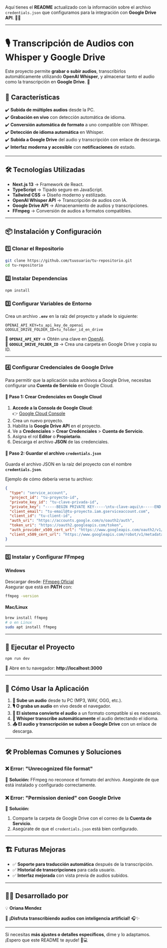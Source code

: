 Aquí tienes el **README** actualizado con la información sobre el archivo `credentials.json` que configuramos para la integración con **Google Drive API**. 📄🚀

---

# 🎙️ Transcripción de Audios con Whisper y Google Drive

Este proyecto permite **grabar o subir audios**, transcribirlos automáticamente utilizando **OpenAI Whisper**, y almacenar tanto el audio como la transcripción en **Google Drive**. 🚀

## 📌 **Características**
✔️ **Subida de múltiples audios** desde la PC.  
✔️ **Grabación en vivo** con detección automática de idioma.  
✔️ **Conversión automática de formato** a uno compatible con Whisper.  
✔️ **Detección de idioma automática** en Whisper.  
✔️ **Subida a Google Drive** del audio y transcripción con enlace de descarga.  
✔️ **Interfaz moderna y accesible** con **notificaciones** de estado.  

---

## 🛠️ **Tecnologías Utilizadas**
- **Next.js 13** → Framework de React.  
- **TypeScript** → Tipado seguro en JavaScript.  
- **Tailwind CSS** → Diseño moderno y estilizado.  
- **OpenAI Whisper API** → Transcripción de audios con IA.  
- **Google Drive API** → Almacenamiento de audios y transcripciones.  
- **FFmpeg** → Conversión de audios a formatos compatibles.  

---

## 📦 **Instalación y Configuración**

### **1️⃣ Clonar el Repositorio**
```sh
git clone https://github.com/tuusuario/tu-repositorio.git
cd tu-repositorio
```

### **2️⃣ Instalar Dependencias**
```sh
npm install
```

### **3️⃣ Configurar Variables de Entorno**
Crea un archivo **`.env`** en la raíz del proyecto y añade lo siguiente:

```env
OPENAI_API_KEY=tu_api_key_de_openai
GOOGLE_DRIVE_FOLDER_ID=tu_folder_id_en_drive
```
🔹 **`OPENAI_API_KEY`** → Obtén una clave en [OpenAI](https://platform.openai.com/).  
🔹 **`GOOGLE_DRIVE_FOLDER_ID`** → Crea una carpeta en Google Drive y copia su ID.  

---

### **4️⃣ Configurar Credenciales de Google Drive**
Para permitir que la aplicación suba archivos a Google Drive, necesitas configurar una **Cuenta de Servicio** en Google Cloud.

#### **🔹 Paso 1: Crear Credenciales en Google Cloud**
1. **Accede a la Consola de Google Cloud**:  
   👉 [Google Cloud Console](https://console.cloud.google.com/)
2. Crea un nuevo proyecto.
3. Habilita la **Google Drive API** en el proyecto.
4. Ve a **Credenciales** > **Crear Credenciales** > **Cuenta de Servicio**.
5. Asigna el rol **Editor** o **Propietario**.
6. Descarga el archivo **JSON** de las credenciales.

#### **🔹 Paso 2: Guardar el archivo `credentials.json`**
Guarda el archivo JSON en la raíz del proyecto con el nombre **`credentials.json`**.

Ejemplo de cómo debería verse tu archivo:

```json
{
  "type": "service_account",
  "project_id": "tu-proyecto-id",
  "private_key_id": "tu-clave-privada-id",
  "private_key": "-----BEGIN PRIVATE KEY-----\ntu-clave-aqui\n-----END PRIVATE KEY-----\n",
  "client_email": "tu-email@tu-proyecto.iam.gserviceaccount.com",
  "client_id": "tu-client-id",
  "auth_uri": "https://accounts.google.com/o/oauth2/auth",
  "token_uri": "https://oauth2.googleapis.com/token",
  "auth_provider_x509_cert_url": "https://www.googleapis.com/oauth2/v1/certs",
  "client_x509_cert_url": "https://www.googleapis.com/robot/v1/metadata/x509/tu-email@tu-proyecto.iam.gserviceaccount.com"
}
```

---

### **5️⃣ Instalar y Configurar FFmpeg**
#### **Windows**
Descargar desde: [FFmpeg Oficial](https://ffmpeg.org/download.html)  
Asegurar que está en **PATH** con:
```sh
ffmpeg -version
```

#### **Mac/Linux**
```sh
brew install ffmpeg
# o en Linux
sudo apt install ffmpeg
```

---

## 🚀 **Ejecutar el Proyecto**
```sh
npm run dev
```
📍 Abre en tu navegador: **http://localhost:3000**

---

## 🎯 **Cómo Usar la Aplicación**
1. **📂 Sube un audio** desde tu PC (MP3, WAV, OGG, etc.).  
2. **🎙️ O graba un audio** en vivo desde el navegador.  
3. **🔄 El sistema convierte el audio** a un formato compatible si es necesario.  
4. **📡 Whisper transcribe automáticamente** el audio detectando el idioma.  
5. **📤 El audio y transcripción se suben a Google Drive** con un enlace de descarga.  

---

## 🛠️ **Problemas Comunes y Soluciones**
### ❌ **Error: "Unrecognized file format"**
🔹 **Solución:** FFmpeg no reconoce el formato del archivo. Asegúrate de que está instalado y configurado correctamente.  

### ❌ **Error: "Permission denied" con Google Drive**
🔹 **Solución:**  
1. Comparte la carpeta de Google Drive con el correo de la **Cuenta de Servicio**.  
2. Asegúrate de que el `credentials.json` está bien configurado.  

---

## 🏗️ **Futuras Mejoras**
- ✅ **Soporte para traducción automática** después de la transcripción.  
- ✅ **Historial de transcripciones** para cada usuario.  
- ✅ **Interfaz mejorada** con vista previa de audios subidos.  

---

## 👩‍💻 **Desarrollado por**
💡 **Oriana Mendez**  

🚀 **¡Disfruta transcribiendo audios con inteligencia artificial!** 🎧✨

---

Si necesitas **más ajustes o detalles específicos**, dime y lo adaptamos. ¡Espero que este README te ayude! 🚀💻